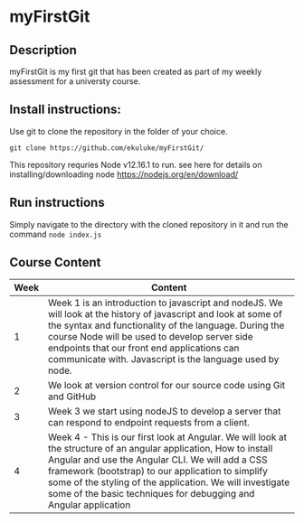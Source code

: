 # myFirstGit

## Description
myFirstGit is my first git that has been created as part of my weekly assessment for a universty course. 


## Install instructions:

Use git to clone the repository in the folder of your choice.

`git clone https://github.com/ekuluke/myFirstGit/`

This repository requries Node v12.16.1 to run. see here for details on installing/downloading node https://nodejs.org/en/download/

## Run instructions
Simply navigate to the directory with the cloned repository in it and run the command `node index.js`

## Course Content
Week | Content
------------ | -------------
1 | Week 1 is an introduction to javascript and nodeJS. We will look at the history of javascript and look at some of the syntax and functionality of the language. During the course Node will be used to develop server side endpoints that our front end applications can communicate with. Javascript is the language used by node.
2 | We look at version control for our source code using Git and GitHub
3 | Week 3 we start using nodeJS to develop a server that can respond to endpoint requests from a client.
4 | Week 4 - This is our first look at Angular. We will  look at the structure of an angular application, How to install Angular and use the Angular CLI. We will add a CSS framework (bootstrap) to our application to simplify some of the styling of the application. We will investigate some of the basic techniques for debugging and Angular application
